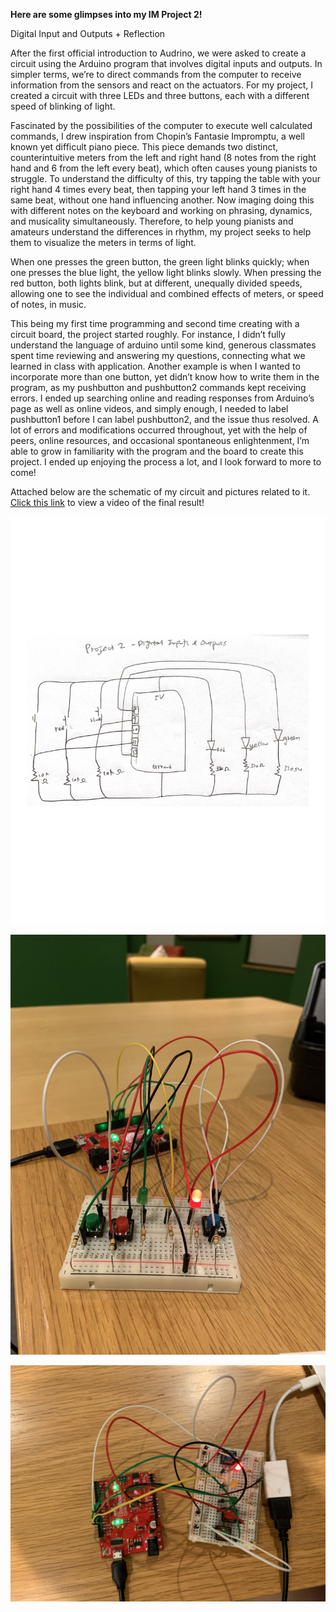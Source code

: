 **Here are some glimpses into my IM Project 2!**

Digital Input and Outputs + Reflection

After the first official introduction to Audrino, we were asked to create a circuit using the Arduino program that involves digital inputs and outputs. In simpler terms, we’re to direct commands from the computer to receive information from the sensors and react on the actuators. For my project, I created a circuit with three LEDs and three buttons, each with a different speed of blinking of light. 

Fascinated by the possibilities of the computer to execute well calculated commands, I drew inspiration from Chopin’s Fantasie Impromptu, a well known yet difficult piano piece. This piece demands two distinct, counterintuitive meters from the left and right hand (8 notes from the right hand and 6 from the left every beat), which often causes young pianists to struggle. To understand the difficulty of this, try tapping the table with your right hand 4 times every beat, then tapping your left hand 3 times in the same beat, without one hand influencing another. Now imaging doing this with different notes on the keyboard and working on phrasing, dynamics, and musicality simultaneously. Therefore, to help young pianists and amateurs understand the differences in rhythm, my project seeks to help them to visualize the meters in terms of light. 

When one presses the green button, the green light blinks quickly; when one presses the blue light, the yellow light blinks slowly. When pressing the red button, both lights blink, but at different, unequally divided speeds, allowing one to see the individual and combined effects of meters, or speed of notes, in music.  

This being my first time programming and second time creating with a circuit board, the project started roughly. For instance, I didn’t fully understand the language of arduino until some kind, generous classmates spent time reviewing and answering my questions, connecting what we learned in class with application. Another example is when I wanted to incorporate more than one button, yet didn’t know how to write them in the program, as my pushbutton and pushbutton2 commands kept receiving errors. I ended up searching online and reading responses from Arduino’s page as well as online videos, and simply enough, I needed to label pushbutton1 before I can label pushbutton2, and the issue thus resolved. A lot of errors and modifications occurred throughout, yet with the help of peers, online resources, and occasional spontaneous enlightenment, I’m able to grow in familiarity with the program and the board to create this project. I ended up enjoying the process a lot, and I look forward to more to come!
 
Attached below are the schematic of my circuit and pictures related to it. [Click this link](https://youtu.be/VHSOAZEhS00) to view a video of the final result!

![](project2.jpg)

![](IMG_7297_2.jpg)

![](IMG_7299.jpg)
